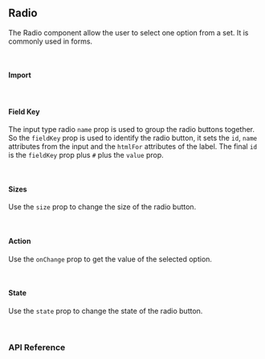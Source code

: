 ## Radio

The Radio component allow the user to select one option from a set. It is commonly used in forms.

<div><LeSourceButton url="https://github.com/hiimlex/leux/tree/main/src/components/Radio"></LeSourceButton></div>

<br />

#### Import

<div>
<RadioImportPreview>
</RadioImportPreview>
</div>

<br />

#### Field Key

The input type radio `name` prop is used to group the radio buttons together. So the `fieldKey` prop is used to identify the radio button, it sets the `id`, `name` attributes from the input and the `htmlFor` attributes of the label. The final `id` is the `fieldKey` prop plus `#` plus the `value` prop.

<div>
<RadioFieldKeyPreview>
</RadioFieldKeyPreview>
</div>

<br />

#### Sizes

Use the `size` prop to change the size of the radio button.

<div>
<RadioSizePreview>
</RadioSizePreview>
</div>

<br />

#### Action

Use the `onChange` prop to get the value of the selected option.

<div>
<RadioActionPreview>
</RadioActionPreview>
</div>

<br />

#### State

Use the `state` prop to change the state of the radio button.

<div>
<RadioStatePreview>
</RadioStatePreview>
</div>

<br />

### API Reference

<div>
<RadioApiTable>
</RadioApiTable>
</div>

<br/>
